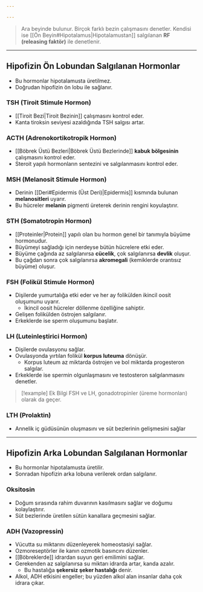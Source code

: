 ```yaml
---

---
```

>Ara beyinde bulunur. Birçok farklı bezin çalışmasını denetler. Kendisi ise [[Ön Beyin#Hipotalamus|Hipotalamustan]] salgılanan **RF (releasing faktör)** ile denetlenir.  

---
## Hipofizin Ön Lobundan Salgılanan Hormonlar
- Bu hormonlar hipotalamusta üretilmez.
- Doğrudan hipofizin ön lobu ile sağlanır.
### TSH (Tiroit Stimule Hormon)
- [[Tiroit Bezi|Tiroit Bezinin]] çalışmasını kontrol eder.
- Kanta tiroksin seviyesi azaldığında TSH salgısı artar.
### ACTH (Adrenokortikotropik Hormon)
- [[Böbrek Üstü Bezleri|Böbrek Üstü Bezlerinde]] **kabuk bölgesinin** çalışmasını kontrol eder.
- Steroit yapılı hormonların sentezini ve salgılanmasını kontrol eder.
### MSH (Melanosit Stimule Hormon)
- Derinin [[Deri#Epidermis (Üst Deri)|Epidermis]] kısmında bulunan **melanositleri** uyarır.
- Bu hücreler **melanin** pigmenti üreterek derinin rengini koyulaştırır.
### STH (Somatotropin Hormon)
- [[Proteinler|Protein]] yapılı olan bu hormon genel bir tanımıyla büyüme hormonudur.
- Büyümeyi sağladığı için nerdeyse bütün hücrelere etki eder.
- Büyüme çağında az salgılanırsa **cücelik**, çok salgılanırsa **devlik** oluşur.
- Bu çağdan sonra çok salgılanırsa **akromegali** (kemiklerde orantısız büyüme) oluşur.
### FSH (Folikül Stimule Hormon)
- Dişilerde yumurtalığa etki eder ve her ay folikülden ikincil oosit oluşumunu uyarır.
	- İkincil oosit hücreler döllenme özelliğine sahiptir.
- Gelişen folikülden östrojen salgılanır.
- Erkeklerde ise sperm oluşumunu başlatır.
### LH (Luteinleştirici Hormon)
- Dişilerde ovulasyonu sağlar.
- Ovulasyonda yırtılan folikül **korpus luteuma** dönüşür.
	- Korpus luteum az miktarda östrojen ve bol miktarda progesteron salgılar.
- Erkeklerde ise spermin olgunlaşmasını ve testosteron salgılanmasını denetler.

> [!example] Ek Bilgi
> FSH ve LH, gonadotropinler (üreme hormonları) olarak da geçer.
### LTH (Prolaktin)
- Annelik iç güdüsünün oluşmasını ve süt bezlerinin gelişmesini sağlar

----
## Hipofizin Arka Lobundan Salgılanan Hormonlar
- Bu hormonlar hipotalamusta üretilir.
- Sonradan hipofizin arka lobuna verilerek ordan salgılanır.
### Oksitosin
- Doğum sırasında rahim duvarının kasılmasını sağlar ve doğumu kolaylaştırır.
- Süt bezlerinde üretilen sütün kanallara geçmesini sağlar.
### ADH (Vazopressin)
- Vücutta su miktarını düzenleyerek homeostasiyi sağlar.
- Ozmoreseptörler ile kanın ozmotik basıncını düzenler.
- [[Böbreklerde]] idrardan suyun geri emilimini sağlar.
- Gerekenden az salgılanırsa su miktarı idrarda artar, kanda azalır.
	- Bu hastalığa **şekersiz şeker hastalığı** denir.
- Alkol, ADH etkisini engeller; bu yüzden alkol alan insanlar daha çok idrara çıkar.